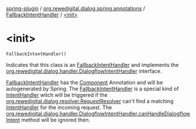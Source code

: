 [spring-plugin](../../index.md) / [org.rewedigital.dialog.spring.annotations](../index.md) / [FallbackIntentHandler](index.md) / [&lt;init&gt;](./-init-.md)

# &lt;init&gt;

`FallbackIntentHandler()`

Indicates that this class is an [FallbackIntentHandler](index.md) and implements the
[org.rewedigital.dialog.handler.DialogflowIntentHandler](https://github.com/rewe-digital-incubator/dialog/blob/master/docs/core/org.rewedigital.dialog.handler/-dialogflow-intent-handler/index.md) interface.

[FallbackIntentHandler](index.md) has the [Component](https://docs.spring.io/spring-framework/docs/current/javadoc-api/org/springframework/stereotype/Component.html) Annotation and will be autogenerated by Spring.
The [FallbackIntentHandler](index.md) is a special kind of [IntentHandler](../-intent-handler/index.md) witch will be triggered
if the [org.rewedigital.dialog.resolver.RequestResolver](https://github.com/rewe-digital-incubator/dialog/blob/master/docs/core/org.rewedigital.dialog.resolver/-request-resolver/index.md) can't find a matching [IntentHandler](../-intent-handler/index.md)
for the incoming request. The [org.rewedigital.dialog.handler.DialogflowIntentHandler.canHandleDialogflowIntent](https://github.com/rewe-digital-incubator/dialog/blob/master/docs/core/org.rewedigital.dialog.handler/-dialogflow-intent-handler/can-handle-dialogflow-intent.md)
method will be ignored then.

